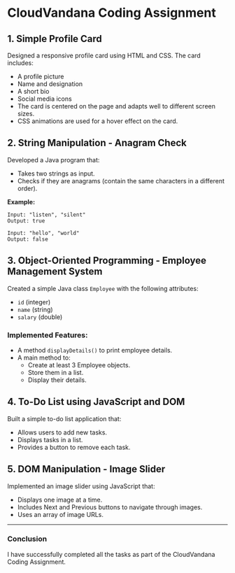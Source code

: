 # CloudVandana Coding Assignment

## 1. Simple Profile Card

Designed a responsive profile card using HTML and CSS. The card includes:
- A profile picture
- Name and designation
- A short bio
- Social media icons
- The card is centered on the page and adapts well to different screen sizes.
- CSS animations are used for a hover effect on the card.

## 2. String Manipulation - Anagram Check

Developed a Java program that:
- Takes two strings as input.
- Checks if they are anagrams (contain the same characters in a different order).

**Example:**
```
Input: "listen", "silent"
Output: true

Input: "hello", "world"
Output: false
```

## 3. Object-Oriented Programming - Employee Management System

Created a simple Java class `Employee` with the following attributes:
- `id` (integer)
- `name` (string)
- `salary` (double)

### Implemented Features:
- A method `displayDetails()` to print employee details.
- A main method to:
  - Create at least 3 Employee objects.
  - Store them in a list.
  - Display their details.

## 4. To-Do List using JavaScript and DOM

Built a simple to-do list application that:
- Allows users to add new tasks.
- Displays tasks in a list.
- Provides a button to remove each task.

## 5. DOM Manipulation - Image Slider

Implemented an image slider using JavaScript that:
- Displays one image at a time.
- Includes Next and Previous buttons to navigate through images.
- Uses an array of image URLs.

---

### Conclusion
I have successfully completed all the tasks as part of the CloudVandana Coding Assignment.
